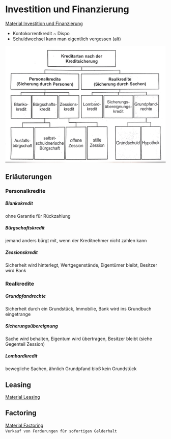 # Investition und Finanzierung
[Material Investition und Finanzierung](Material/2017_05_08_InvestitionundFinanzierung.pdf)
- Kontokorrentkredit ~ Dispo
- Schuldwechsel kann man eigentlich vergessen (alt)


![](Material/2017_05_08_Kreditarten.jpg)
## Erläuterungen
### Personalkredite
##### Blankokredit
ohne Garantie für Rückzahlung
##### Bürgschaftskredit
jemand anders bürgt mit, wenn der Kreditnehmer nicht zahlen kann
##### Zessionskredit
Sicherheit wird hinterlegt, Wertgegenstände, Eigentümer bleibt, Besitzer wird Bank
### Realkredite
##### Grundpfandrechte
Sicherheit durch ein Grundstück, Immobilie, Bank wird ins Grundbuch eingetrange
##### Sicherungsübereignung
Sache wird behalten, Eigentum wird übertragen, Besitzer bleibt (siehe Gegenteil Zession)
##### Lombardkredit
bewegliche Sachen, ähnlich Grundpfand bloß kein Grundstück

## Leasing
[Material Leasing](Material/2017_05_08_Leasing.pdf)  

## Factoring
[Material Factoring](Material/2017_05_08_Factoring.pdf)  
`Verkauf von Forderungen für sofortigen Gelderhalt`  
